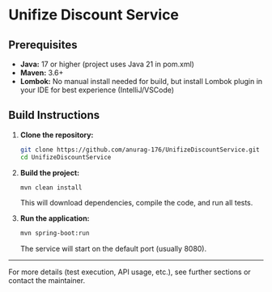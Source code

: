 # Unifize Discount Service

## Prerequisites
- **Java:** 17 or higher (project uses Java 21 in pom.xml)
- **Maven:** 3.6+
- **Lombok:** No manual install needed for build, but install Lombok plugin in your IDE for best experience (IntelliJ/VSCode)

## Build Instructions

1. **Clone the repository:**
   ```sh
   git clone https://github.com/anurag-176/UnifizeDiscountService.git
   cd UnifizeDiscountService
   ```

2. **Build the project:**
   ```sh
   mvn clean install
   ```
   This will download dependencies, compile the code, and run all tests.

3. **Run the application:**
   ```sh
   mvn spring-boot:run
   ```
   The service will start on the default port (usually 8080).

---

For more details (test execution, API usage, etc.), see further sections or contact the maintainer.
